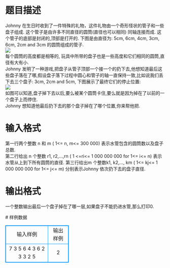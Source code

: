 # 

 
 # 题目描述 
<p>
Johnny 在生日时收到了一件特殊的礼物，这件礼物由一个奇形怪状的管子和一些盘子组成. 这个管子是由许多不同直径的圆筒(直径也可以相同) 同轴连接而成. 这个管子的底部是封闭的,顶部是打开的. 下图是由直径为: 5cm, 6cm, 4cm, 3cm, 6cm, 2cm and 3cm 的圆筒组成的管子. <br><img border="0" src="/source/joyoi/tyvj-2389/img/aHR0cDovL3d3dy5qb3lvaS5jbi9wcm9ibGVtL3R5dmotMjM4OS9wcm9ibGVtc19pbWFnZXMvMjc4NS8xNTEwXzEuanBn.jpg"><br>每个圆筒的高度都是相等的, 玩具中所带的盘子也是一些高度和它们相同的圆筒,直径有大有小. <br>Johnny 发明了一种游戏,把盘子从管子顶部一个接一个的扔下去,他想知道最后这些盘子落在了哪,假设盘子落下过程中圆心和管子的轴一直保持一致,比如说我们丢下去三个盘子: 3cm, 2cm and 5cm, 下图展示了最终它们的停止位置: <br><img border="0" src="/source/joyoi/tyvj-2389/img/aHR0cDovL3d3dy5qb3lvaS5jbi9wcm9ibGVtL3R5dmotMjM4OS9wcm9ibGVtc19pbWFnZXMvMjc4NS8xNTEwXzIuanBn.jpg"><br>如图可以知道,盘子掉下去以后,要么被某个圆筒卡住,要么就是因为掉在了以前的一个盘子上而停住. <br>Johnny 想知道他最后扔下去的那个盘子掉在了哪个位置,你来帮他把. <br></p> 

 
 # 输入格式 
<p>
第一行两个整数 n 和 m ( 1<= n, m<= 300 000) 表示水管包含的圆筒数以及盘子总数. <br>第二行给出 n 个整数 r1, r2,...,rn ( 1 <=ri<= 1 000 000 000  for 1<= i<= n) 表示水管从上到下所有圆筒的直径. 第三行给出m 个整数k1, k2,..., km ( 1<= kj<= 1 000 000 000 for 1<= j<= m) 分别表示Johnny 依次扔下去的盘子直径. <br></p> 

 
 # 输出格式 
<p>
一个整数输出最后一个盘子掉在了哪一层,如果盘子不能扔进水管,那么打印0. <br></p> 
# 样例数据
<style>
        table,table tr th, table tr td { border:1px solid #0094ff; }
        table { width: 200px; min-height: 25px; line-height: 25px; text-align: center; border-collapse: collapse;}   
    </style>
<table>
	<tr>
		<td>输入样例</td>
		<td>输出样例</td>
	</tr>
<tr><td>7 3
5 6 4 3 6 2 3
3 2 5
</td><td>2</td></tr></table>
